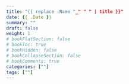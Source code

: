 ```yaml
---
title: "{{ replace .Name "_" " " | title }}"
date: {{ .Date }}
summary: ""
draft: false
weight: 1
# bookFlatSection: false
# bookToc: true
# bookHidden: false
# bookCollapseSection: false
# bookComments: true
categories: [""]
tags: [""]
---
```

